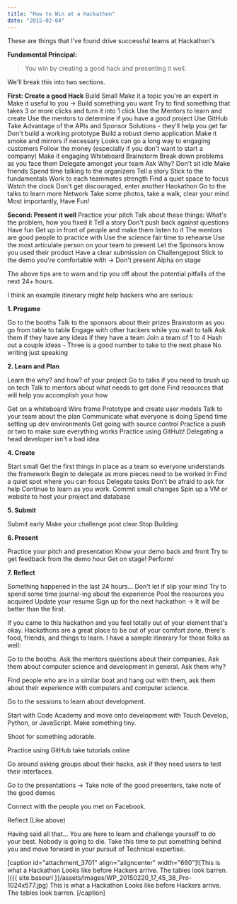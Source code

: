 ```yaml
---
title: "How to Win at a Hackathon"
date: "2015-02-04"
---
```


These are things that I've found drive successful teams at Hackathon's

**Fundamental Principal:**

> You win by creating a good hack and presenting it well.

We'll break this into two sections.

**First: Create a good Hack** Build Small Make it a topic you're an expert in Make it useful to you -> Build something you want Try to find something that takes 3 or more clicks and turn it into 1 click Use the Mentors to learn and create Use the mentors to determine if you have a good project Use GitHub Take Advantage of the APIs and Sponsor Solutions - they'll help you get far Don't build a working prototype Build a robust demo application Make it smoke and mirrors if necessary Looks can go a long way to engaging customers Follow the money (especially if you don't want to start a company) Make it engaging Whiteboard Brainstorm Break down problems as you face them Delegate amongst your team Ask Why? Don't sit idle Make friends Spend time talking to the organizers Tell a story Stick to the fundamentals Work to each teammates strength Find a quiet space to focus Watch the clock Don't get discouraged, enter another Hackathon Go to the talks to learn more Network Take some photos, take a walk, clear your mind Most importantly, Have Fun!

**Second: Present it well** Practice your pitch Talk about these things: What's the problem, how you fixed it Tell a story Don't push back against questions Have fun Get up in front of people and make them listen to it The mentors are good people to practice with Use the science fair time to rehearse Use the most articulate person on your team to present Let the Sponsors know you used their product Have a clear submission on Challengepost Stick to the demo you're comfortable with -> Don't present Alpha on stage

The above tips are to warn and tip you off about the potential pitfalls of the next 24+ hours.

I think an example itinerary might help hackers who are serious:

**1\. Pregame**

Go to the booths Talk to the sponsors about their prizes Brainstorm as you go from table to table Engage with other hackers while you wait to talk Ask them if they have any ideas if they have a team Join a team of 1 to 4 Hash out a couple ideas - Three is a good number to take to the next phase No writing just speaking

**2\. Learn and Plan**

Learn the why? and how? of your project Go to talks if you need to brush up on tech Talk to mentors about what needs to get done Find resources that will help you accomplish your how

Get on a whiteboard Wire frame Prototype and create user models Talk to your team about the plan Communicate what everyone is doing Spend time setting up dev environments Get going with source control Practice a push or two to make sure everything works Practice using GitHub! Delegating a head developer isn't a bad idea

**4\. Create**

Start small Get the first things in place as a team so everyone understands the framework Begin to delegate as more pieces need to be worked in Find a quiet spot where you can focus Delegate tasks Don't be afraid to ask for help Continue to learn as you work. Commit small changes Spin up a VM or website to host your project and database

**5\. Submit**

Submit early Make your challenge post clear Stop Building

**6\. Present**

Practice your pitch and presentation Know your demo back and front Try to get feedback from the demo hour Get on stage! Perform!

**7\. Reflect**

Something happened in the last 24 hours... Don't let if slip your mind Try to spend some time journal-ing about the experience Pool the resources you acquired Update your resume Sign up for the next hackathon -> It will be better than the first.

If you came to this hackathon and you feel totally out of your element that's okay. Hackathons are a great place to be out of your comfort zone, there's food, friends, and things to learn. I have a sample itinerary for those folks as well:

Go to the booths. Ask the mentors questions about their companies. Ask them about computer science and development in general. Ask them why?

Find people who are in a similar boat and hang out with them, ask them about their experience with computers and computer science.

Go to the sessions to learn about development.

Start with Code Academy and move onto development with Touch Develop, Python, or JavaScript. Make something tiny.

Shoot for something adorable.

Practice using GitHub take tutorials online

Go around asking groups about their hacks, ask if they need users to test their interfaces.

Go to the presentations -> Take note of the good presenters, take note of the good demos

Connect with the people you met on Facebook.

Reflect (Like above)

Having said all that... You are here to learn and challenge yourself to do your best. Nobody is going to die. Take this time to put something behind you and move forward in your pursuit of Technical expertise.

\[caption id="attachment\_3701" align="aligncenter" width="660"\]![This is what a Hackathon Looks like before Hackers arrive. The tables look barren. ]({{ site.baseurl }}/assets/images/WP_20150220_17_45_38_Pro-1024x577.jpg) This is what a Hackathon Looks like before Hackers arrive. The tables look barren. \[/caption\]

